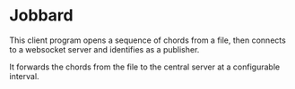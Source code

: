 # Jobbard

This client program opens a sequence of chords from a file, then
connects to a websocket server and identifies as a publisher.

It forwards the chords from the file to the central server at a configurable interval.
